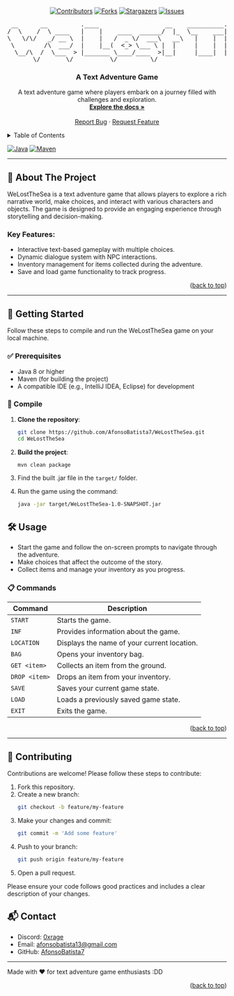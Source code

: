 <a id="readme-top"></a>



<!-- PROJECT LOGO -->
<br />
<div align="center">
  
  <!-- PROJECT SHIELDS -->
  [![Contributors][contributors-shield]][contributors-url]
  [![Forks][forks-shield]][forks-url]
  [![Stargazers][stars-shield]][stars-url]
  [![Issues][issues-shield]][issues-url]

<pre>
 __      __         .____                  __    __________.__               _________              
/  \    /  \ ____   |    |    ____  ______/  |_  \__    ___|  |__   ____    /   _____/ ____ _____   
\   \/\/   _/ __ \  |    |   /  _ \/  ___\   __\   |    |  |  |  \_/ __ \   \_____  \_/ __ \\__  \  
 \        /\  ___/  |    |__(  <_> \___ \ |  |     |    |  |   Y  \  ___/   /        \  ___/ / __ \_
  \__/\  /  \___  > |_______ \____/____  >|__|     |____|  |___|  /\___  > /_______  /\___  (____  /
       \/       \/          \/         \/                       \/     \/          \/     \/     \/ 
</pre> 

  <h3 align="center">A Text Adventure Game</h3>

  <p align="center">
    A text adventure game where players embark on a journey filled with challenges and exploration.
    <br />
    <a href="https://github.com/AfonsoBatista7/WeLostTheSea"><strong>Explore the docs »</strong></a>
    <br />
    <br />
    <a href="https://github.com/AfonsoBatista7/WeLostTheSea/issues">Report Bug</a>
    ·
    <a href="https://github.com/AfonsoBatista7/WeLostTheSea/issues">Request Feature</a>
  </p>


</div>

<!-- TABLE OF CONTENTS -->
<details>
  <summary>Table of Contents</summary>
  <ol>
    <li>
      <a href="#about-the-project">About The Project</a>
    </li>
    <li>
      <a href="#getting-started">Getting Started</a>
      <ul>
        <li><a href="#prerequisites">Prerequisites</a></li>
        <li><a href="#compile">Compile</a></li>
        <li><a href="#configuration">Configuration</a></li>
      </ul>
    </li>
    <li><a href="#usage">Usage</a></li>
    <li><a href="#roadmap">Roadmap</a></li>
    <li><a href="#contributing">Contributing</a></li>
    <li><a href="#license">License</a></li>
    <li><a href="#contact">Contact</a></li>
  </ol>
</details>

[![Java][java-shield]][java-url]
[![Maven][maven-shield]][maven-url]

---

## 🧩 About The Project

WeLostTheSea is a text adventure game that allows players to explore a rich narrative world, make choices, and interact with various characters and objects. The game is designed to provide an engaging experience through storytelling and decision-making.

### Key Features:
- Interactive text-based gameplay with multiple choices.
- Dynamic dialogue system with NPC interactions.
- Inventory management for items collected during the adventure.
- Save and load game functionality to track progress.

<p align="right">(<a href="#readme-top">back to top</a>)</p>

---

## 🚀 Getting Started

Follow these steps to compile and run the WeLostTheSea game on your local machine.

### ✅ Prerequisites

- Java 8 or higher
- Maven (for building the project)
- A compatible IDE (e.g., IntelliJ IDEA, Eclipse) for development

### 💾 Compile

1. **Clone the repository**:
   ```bash
   git clone https://github.com/AfonsoBatista7/WeLostTheSea.git
   cd WeLostTheSea
   ```
2. **Build the project**:
   ```bash
   mvn clean package
   ```
3. Find the built .jar file in the `target/` folder.

4. Run the game using the command:
   ```bash
   java -jar target/WeLostTheSea-1.0-SNAPSHOT.jar
   ```

## 🛠️ Usage

- Start the game and follow the on-screen prompts to navigate through the adventure.
- Make choices that affect the outcome of the story.
- Collect items and manage your inventory as you progress.

### 📋 Commands

| Command                                | Description                                              |
|----------------------------------------|----------------------------------------------------------|
| `START`                                | Starts the game.                                        |
| `INF`                                  | Provides information about the game.                    |
| `LOCATION`                             | Displays the name of your current location.             |
| `BAG`                                  | Opens your inventory bag.                               |
| `GET <item>`                           | Collects an item from the ground.                       |
| `DROP <item>`                          | Drops an item from your inventory.                      |
| `SAVE`                                 | Saves your current game state.                          |
| `LOAD`                                 | Loads a previously saved game state.                    |
| `EXIT`                                 | Exits the game.                                        |

<p align="right">(<a href="#readme-top">back to top</a>)</p>

---

## 🤝 Contributing

Contributions are welcome! Please follow these steps to contribute:

1. Fork this repository.
2. Create a new branch:
   ```bash
   git checkout -b feature/my-feature
   ```
3. Make your changes and commit:
   ```bash
   git commit -m 'Add some feature'
   ```
4. Push to your branch:
   ```bash
   git push origin feature/my-feature
   ```
5. Open a pull request.

Please ensure your code follows good practices and includes a clear description of your changes.

## 📬 Contact

- Discord: [0xrage](https://www.discordapp.com/users/0xrage)
- Email: [afonsobatista13@gmail.com](mailto:afonsobatista13@gmail.com)
- GitHub: [AfonsoBatista7](https://github.com/AfonsoBatista7/WeLostTheSea)

---

Made with ❤️ for text adventure game enthusiasts :DD

<p align="right">(<a href="#readme-top">back to top</a>)</p>

<!-- MARKDOWN LINKS & IMAGES -->
<!-- https://www.markdownguide.org/basic-syntax/#reference-style-links -->
<!-- From own repo -->
[contributors-shield]: https://img.shields.io/github/contributors/AfonsoBatista7/WeLostTheSea.svg?style=for-the-badge
[contributors-url]: https://github.com/AfonsoBatista7/WeLostTheSea/graphs/contributors
[forks-shield]: https://img.shields.io/github/forks/AfonsoBatista7/WeLostTheSea.svg?style=for-the-badge
[forks-url]: https://github.com/AfonsoBatista7/WeLostTheSea/network/members
[issues-shield]: https://img.shields.io/github/issues/AfonsoBatista7/WeLostTheSea.svg?style=for-the-badge
[issues-url]: https://github.com/AfonsoBatista7/WeLostTheSea/issues
[license-shield]: https://img.shields.io/github/license/AfonsoBatista7/WeLostTheSea.svg?style=for-the-badge
[license-url]: https://github.com/AfonsoBatista7/WeLostTheSea/blob/master/LICENSE.txt
[stars-shield]: https://img.shields.io/github/stars/AfonsoBatista7/WeLostTheSea.svg?style=for-the-badge
[stars-url]: https://github.com/AfonsoBatista7/WeLostTheSea/stargazers
<!-- From repo images -->
[product-screenshot]: ./docs/images/product.png
<!-- From badges -->
[java-shield]: https://img.shields.io/badge/Java-FF0000?logoColor=white
[java-url]: https://openjdk.org/
[maven-shield]: https://img.shields.io/badge/Maven-purple?logoColor=white
[maven-url]: https://maven.apache.org/

